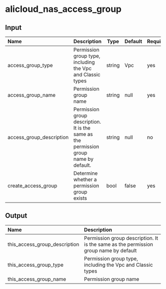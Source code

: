 # alicloud_nas_access_group

## Input

| Name            | Description                                                  | Type   | Default | Required |
| :-------------- | :----------------------------------------------------------- | ------ | ------- | -------- |
| access_group_type | Permission group type, including the Vpc and Classic types | string | Vpc     | yes      |
| access_group_name | Permission group name 					 | string | null    | yes      |
| access_group_description | Permission group description. It is the same as the permission group name by default.| string | null| no |
| create_access_group | Determine whether a permission group exists              | bool   | false    | yes      |

## Output
| Name            | Description                                                  |
| :-------------- | :----------------------------------------------------------- |
| this_access_group_description | Permission group description. It is the same as the permission group name by default |
| this_access_group_type | Permission group type, including the Vpc and Classic types |
| this_access_group_name | Permission group name |

